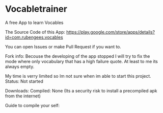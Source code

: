 # Vocabletrainer
A free App to learn Vocables 

The Source Code of this App: https://play.google.com/store/apps/details?id=com.rubengees.vocables

You can open Issues or make Pull Request if you want to. 

Fork info:
Becouse the developing of the app stopped I will try to fix 
the mode where only vocabulary that has a high failure quote.
At least to me its always empty.

My time is verry limited so Im not sure when im able to start this project.
Status: Not started

Downloads:
Compiled: None 
(Its a security risk to install a precompiled apk from the internet)

Guide to compile your self:



